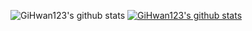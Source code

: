 ![GiHwan123's github stats](https://github-readme-stats.vercel.app/api?username=GiHwan123&show_icons=true)
[![GiHwan123's github stats](https://github-readme-stats.vercel.app/api/top-langs/?username=GiHwan123ID&show_icons=true&hide_border=true&title_color=004386&icon_color=004386&layout=compact)](https://github.com/GiHwan123)

<!--
**GiHwan123/GiHwan123** is a ✨ _special_ ✨ repository because its `README.md` (this file) appears on your GitHub profile.

Here are some ideas to get you started:

- 🔭 I’m currently working on ...
- 🌱 I’m currently learning ...
- 👯 I’m looking to collaborate on ...
- 🤔 I’m looking for help with ...
- 💬 Ask me about ...
- 📫 How to reach me: ...
- 😄 Pronouns: ...
- ⚡ Fun fact: ...
-->
